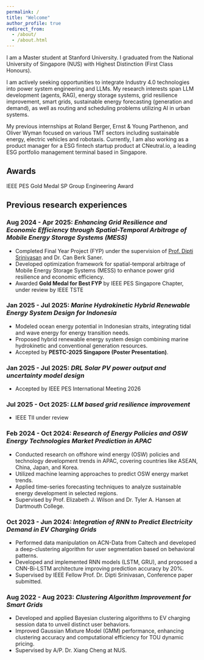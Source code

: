 ```yaml
---
permalink: /
title: "Welcome"
author_profile: true
redirect_from: 
  - /about/
  - /about.html
---
```


I am a Master student at Stanford University. I graduated from the National University of Singapore (NUS) with Highest Distinction (First Class Honours).

I am actively seeking opportunities to integrate Industry 4.0 technologies into power system engineering and LLMs. My research interests span LLM development (agents, RAG), energy storage systems, grid resilience improvement, smart grids, sustainable energy forecasting (generation and demand), as well as routing and scheduling problems utilizing AI in urban systems.

My previous internships at Roland Berger, Ernst & Young Parthenon, and Oliver Wyman focused on various TMT sectors including sustainable energy, electric vehicles and robotaxis. Currently, I am also working as a product manager for a ESG fintech startup product at CNeutral.io, a leading ESG portfolio management terminal based in Singapore.

Awards
------
IEEE PES Gold Medal SP Group Engineering Award

Previous research experiences
------

### Aug 2024 - Apr 2025: *Enhancing Grid Resilience and Economic Efficiency through Spatial-Temporal Arbitrage of Mobile Energy Storage Systems (MESS)*  
- Completed Final Year Project (FYP) under the supervision of [Prof. Dipti Srinivasan](https://cde.nus.edu.sg/ece/staff/dipti-srinivasan/) and Dr. Can Berk Saner.  
- Developed optimization framework for spatial-temporal arbitrage of Mobile Energy Storage Systems (MESS) to enhance power grid resilience and economic efficiency.  
- Awarded **Gold Medal for Best FYP** by IEEE PES Singapore Chapter, under review by IEEE TSTE

### Jan 2025 - Jul 2025: *Marine Hydrokinetic Hybrid Renewable Energy System Design for Indonesia*  
- Modeled ocean energy potential in Indonesian straits, integrating tidal and wave energy for energy transition needs.  
- Proposed hybrid renewable energy system design combining marine hydrokinetic and conventional generation resources.  
- Accepted by **PESTC-2025 Singapore (Poster Presentation)**.

### Jan 2025 - Jul 2025: *DRL Solar PV power output and uncertainty model design*
- Accepted by IEEE PES International Meeting 2026

### Jul 2025 - Oct 2025: *LLM based grid resilience improvement*
- IEEE TII under review


### Feb 2024 - Oct 2024: *Research of Energy Policies and OSW Energy Technologies Market Prediction in APAC*

- Conducted research on offshore wind energy (OSW) policies and technology development trends in APAC, covering countries like ASEAN, China, Japan, and Korea.
- Utilized machine learning approaches to predict OSW energy market trends.
- Applied time-series forecasting techniques to analyze sustainable energy development in selected regions.
- Supervised by Prof. Elizabeth J. Wilson and Dr. Tyler A. Hansen at Dartmouth College.

### Oct 2023 - Jun 2024: *Integration of RNN to Predict Electricity Demand in EV Charging Grids*

- Performed data manipulation on ACN-Data from Caltech and developed a deep-clustering algorithm for user segmentation based on behavioral patterns.
- Developed and implemented RNN models (LSTM, GRU), and proposed a CNN-Bi-LSTM architecture improving prediction accuracy by 20%.
- Supervised by IEEE Fellow Prof. Dr. Dipti Srinivasan, Conference paper submitted.

### Aug 2022 - Aug 2023: *Clustering Algorithm Improvement for Smart Grids*

- Developed and applied Bayesian clustering algorithms to EV charging session data to unveil distinct user behaviors.
- Improved Gaussian Mixture Model (GMM) performance, enhancing clustering accuracy and computational efficiency for TOU dynamic pricing.
- Supervised by A/P. Dr. Xiang Cheng at NUS.
